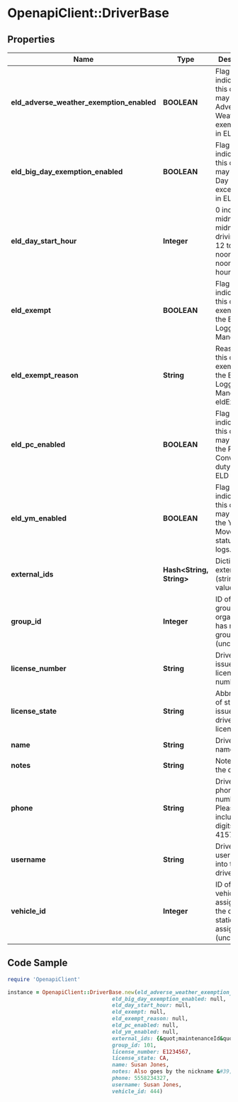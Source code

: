 # OpenapiClient::DriverBase

## Properties
Name | Type | Description | Notes
------------ | ------------- | ------------- | -------------
**eld_adverse_weather_exemption_enabled** | **BOOLEAN** | Flag indicating this driver may use Adverse Weather exemptions in ELD logs. | [optional] 
**eld_big_day_exemption_enabled** | **BOOLEAN** | Flag indicating this driver may use Big Day excemptions in ELD logs. | [optional] 
**eld_day_start_hour** | **Integer** | 0 indicating midnight-to-midnight ELD driving hours, 12 to indicate noon-to-noon driving hours. | [optional] 
**eld_exempt** | **BOOLEAN** | Flag indicating this driver is exempt from the Electronic Logging Mandate. | [optional] 
**eld_exempt_reason** | **String** | Reason that this driver is exempt from the Electronic Logging Mandate (see eldExempt). | [optional] 
**eld_pc_enabled** | **BOOLEAN** | Flag indicating this driver may select the Personal Conveyance duty status in ELD logs. | [optional] [default to false]
**eld_ym_enabled** | **BOOLEAN** | Flag indicating this driver may select the Yard Move duty status in ELD logs. | [optional] [default to false]
**external_ids** | **Hash&lt;String, String&gt;** | Dictionary of external IDs (string key-value pairs) | [optional] 
**group_id** | **Integer** | ID of the group if the organization has multiple groups (uncommon). | [optional] 
**license_number** | **String** | Driver&#39;s state issued license number. | [optional] 
**license_state** | **String** | Abbreviation of state that issued driver&#39;s license. | [optional] 
**name** | **String** | Driver&#39;s name. | 
**notes** | **String** | Notes about the driver. | [optional] 
**phone** | **String** | Driver&#39;s phone number. Please include only digits, ex. 4157771234 | [optional] 
**username** | **String** | Driver&#39;s login username into the driver app. | [optional] 
**vehicle_id** | **Integer** | ID of the vehicle assigned to the driver for static vehicle assignments. (uncommon). | [optional] 

## Code Sample

```ruby
require 'OpenapiClient'

instance = OpenapiClient::DriverBase.new(eld_adverse_weather_exemption_enabled: null,
                                 eld_big_day_exemption_enabled: null,
                                 eld_day_start_hour: null,
                                 eld_exempt: null,
                                 eld_exempt_reason: null,
                                 eld_pc_enabled: null,
                                 eld_ym_enabled: null,
                                 external_ids: {&quot;maintenanceId&quot;:&quot;250020&quot;,&quot;payrollId&quot;:&quot;123&quot;},
                                 group_id: 101,
                                 license_number: E1234567,
                                 license_state: CA,
                                 name: Susan Jones,
                                 notes: Also goes by the nickname &#39;Furious Fred&#39;.,
                                 phone: 5558234327,
                                 username: Susan Jones,
                                 vehicle_id: 444)
```


